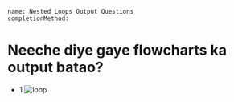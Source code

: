 ```ngMeta
name: Nested Loops Output Questions
completionMethod: 

```

# Neeche diye gaye flowcharts ka output batao?

- 1 ![loop](../5thNested-Loop.png.png)


